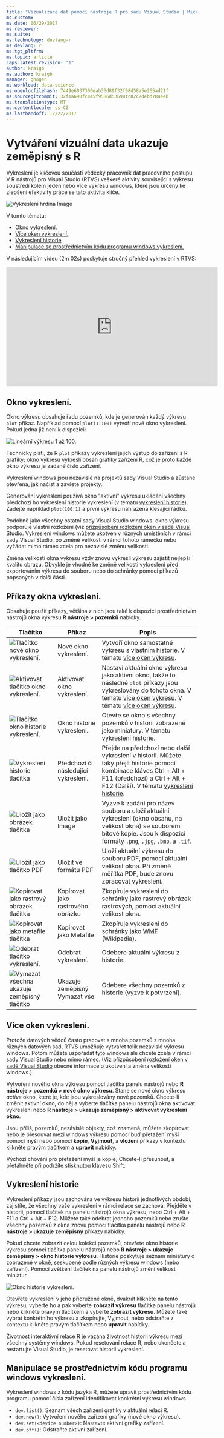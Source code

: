 ```yaml
---
title: "Vizualizace dat pomocí nástroje R pro sadu Visual Studio | Microsoft Docs"
ms.custom: 
ms.date: 06/29/2017
ms.reviewer: 
ms.suite: 
ms.technology: devlang-r
ms.devlang: r
ms.tgt_pltfrm: 
ms.topic: article
caps.latest.revision: "1"
author: kraigb
ms.author: kraigb
manager: ghogen
ms.workload: data-science
ms.openlocfilehash: 7449e6037300eab33d89f32f98d58a5e265ad21f
ms.sourcegitcommit: 32f1a690fc445f9586d53698fc82c7debd784eeb
ms.translationtype: MT
ms.contentlocale: cs-CZ
ms.lasthandoff: 12/22/2017
---
```

# <a name="creating-visual-data-plots-with-r"></a>Vytváření vizuální data ukazuje zeměpisný s R

Vykreslení je klíčovou součástí vědecký pracovník dat pracovního postupu. V R nástrojů pro Visual Studio (RTVS) veškeré aktivity související s výkresu soustředí kolem jeden nebo více výkresu windows, které jsou určeny ke zlepšení efektivity práce se tato aktivita klíče.

![Vykreslení hrdina Image](media/plotting-hero-image.png)

V tomto tématu:

- [Okno vykreslení.](#the-plot-window)
- [Více oken vykreslení.](#multiple-plot-windows)
- [Vykreslení historie](#plot-history)
- [Manipulace se prostřednictvím kódu programu windows vykreslení.](#programmatically-manipulating-plot-windows)

V následujícím videu (2m 02s) poskytuje stručný přehled vykreslení v RTVS:

<iframe width="560" height="315" src="https://www.youtube.com/embed/ZTbKmz5RSgY" frameborder="0" allowfullscreen></iframe>

## <a name="the-plot-window"></a>Okno vykreslení.

Okno výkresu obsahuje řadu pozemků, kde je generován každý výkresu `plot` příkaz. Například pomocí `plot(1:100)` vytvoří nové okno vykreslení. Pokud jedna již není k dispozici:

![Lineární výkresu 1 až 100.](media/plotting-1-to-100.png)

Technicky platí, že R `plot` příkazy vykreslení jejich výstup do zařízení s R grafiky; okno výkresu vykreslí obsah grafiky zařízení R, což je proto každé okno výkresu je zadané číslo zařízení.

Vykreslení windows jsou nezávislé na projektů sady Visual Studio a zůstane otevřená, jak načíst a zavřete projekty.

Generování vykreslení používá okno "aktivní" výkresu ukládání všechny předchozí ho vykreslení historie vykreslení (v tématu [vykreslení historie](#plot-history)). Zadejte například `plot(100:1)` a první výkresu nahrazena klesající řádku.

Podobně jako všechny ostatní sady Visual Studio windows. okno výkresu podporuje vlastní rozložení (viz [přizpůsobení rozložení oken v sadě Visual Studio](../ide/customizing-window-layouts-in-visual-studio.md). Vykreslení windows můžete ukotven v různých umístěních v rámci sady Visual Studio, po změně velikosti v rámci tohoto rámečku nebo vyžádat mimo rámec zcela pro nezávislé změnu velikosti. 

Změna velikosti okna výkresu vždy znovu vykreslí výkresu zajistit nejlepší kvalitu obrazu. Obvykle je vhodné ke změně velikosti vykreslení před exportováním výkresu do souboru nebo do schránky pomocí příkazů popsaných v další části.

## <a name="plot-window-commands"></a>Příkazy okna vykreslení.

Obsahuje použít příkazy, většina z nich jsou také k dispozici prostřednictvím nástrojů okna výkresu **R nástroje > pozemků** nabídky.

| Tlačítko | Příkaz | Popis | 
| --- | --- | --- |
| ![Tlačítko nové okno vykreslení.](media/plotting-toolbar-01-new-plot-window.png) | Nové okno vykreslení. | Vytvoří okno samostatné výkresu s vlastním historie. V tématu [více oken výkresu](#multiple-plot-windows). |
| ![Aktivovat tlačítko okno vykreslení.](media/plotting-toolbar-02-activate-plot-window.png) | Aktivovat okno vykreslení. | Nastaví aktuální okno výkresu jako aktivní okno, takže to následné `plot` příkazy jsou vykreslovány do tohoto okna. V tématu [více oken výkresu](#multiple-plot-windows). V tématu [více oken výkresu](#multiple-plot-windows). |
| ![Tlačítko okno historie vykreslení.](media/plotting-toolbar-03-plot-history.png) | Okno historie vykreslení. | Otevře se okno s všechny pozemků v historii zobrazené jako miniatury. V tématu [vykreslení historie](#plot-history). |
| ![Vykreslení historie tlačítka](media/plotting-toolbar-04-plot-history-arrows.png) | Předchozí či následující vykreslení. |  Přejde na předchozí nebo další vykreslení v historii. Můžete taky přejít historie pomocí kombinace kláves Ctrl + Alt + F11 (předchozí) a Ctrl + Alt + F12 (Další). V tématu [vykreslení historie](#plot-history). |
| ![Uložit jako obrázek tlačítka](media/plotting-toolbar-05-save-as-image.png)| Uložit jako Image | Vyzve k zadání pro název souboru a uloží aktuální vykreslení (okno obsahu, na velikost okna) se souborem bitové kopie. Jsou k dispozici formáty `.png`, `.jpg`, `.bmp`, a `.tif`. |
| ![Uložit jako tlačítko PDF](media/plotting-toolbar-06-save-as-pdf.png)| Uložit ve formátu PDF | Uloží aktuální výkresu do souboru PDF, pomocí aktuální velikost okna. Při změně měřítka PDF, bude znovu zpracovat vykreslení. |
| ![Kopírovat jako rastrový obrázek tlačítka](media/plotting-toolbar-07-copy-as-bitmap.png)| Kopírovat jako rastrového obrázku | Zkopíruje vykreslení do schránky jako rastrový obrázek rastrových, pomocí aktuální velikost okna. | 
| ![Kopírovat jako metafile tlačítka](media/plotting-toolbar-08-copy-as-metafile.png)| Kopírovat jako Metafile | Zkopíruje vykreslení do schránky jako [WMF](https://en.wikipedia.org/wiki/Windows_Metafile) (Wikipedia). | 
| ![Odebrat tlačítko vykreslení.](media/plotting-toolbar-09-remove-plot.png)| Odebrat vykreslení. | Odebere aktuální výkresu z historie. |
| ![Vymazat všechna ukazuje zeměpisný tlačítko](media/plotting-toolbar-10-clear-all-plots.png) | Ukazuje zeměpisný Vymazat vše | Odebere všechny pozemků z historie (vyzve k potvrzení). |

## <a name="multiple-plot-windows"></a>Více oken vykreslení.

Protože datových vědců často pracovat s mnoha pozemků z mnoha různých datových sad, RTVS umožňuje vytvářet tolik nezávislé výkresu windows. Potom můžete uspořádat tyto windows ale chcete zcela v rámci sady Visual Studio nebo mimo rámec. (Viz [přizpůsobení rozložení oken v sadě Visual Studio](../ide/customizing-window-layouts-in-visual-studio.md) obecné informace o ukotvení a změna velikosti windows.)

Vytvoření nového okna výkresu pomocí tlačítka panelu nástrojů nebo **R nástroje > pozemků > nové okno výkresu**. Stane se nové okno výkresu *active* okno, které je, kde jsou vykreslovány nové pozemků. Chcete-li změnit aktivní okno, do něj a vyberte tlačítka panelu nástrojů okna aktivovat vykreslení nebo **R nástroje > ukazuje zeměpisný > aktivovat vykreslení okno**.

Jsou příliš, pozemků, nezávislé objekty, což znamená, můžete zkopírovat nebo je přesouvat mezi windows výkresu pomocí buď přetažení myší pomocí myši nebo pomocí **kopie**, **Vyjmout**, a **vložení** příkazy v kontextu klikněte pravým tlačítkem a **upravit** nabídky.

Výchozí chování pro přetažení myší je kopie; Chcete-li přesunout, a přetáhněte při podržíte stisknutou klávesu Shift.

## <a name="plot-history"></a>Vykreslení historie

Vykreslení příkazy jsou zachována ve výkresu historii jednotlivých období, zajistíte, že všechny vaše vykreslení v rámci relace se zachová. Přejděte v historii, pomocí tlačítek na panelu nástrojů okna výkresu, nebo Ctrl + Alt + F11 a Ctrl + Alt + F12. Můžete také odebrat jednoho pozemků nebo zrušte všechny pozemků z okna znovu pomocí tlačítka panelu nástrojů nebo **R nástroje > ukazuje zeměpisný** příkazy nabídky.

Pokud chcete zobrazit celou kolekci pozemků, otevřete okno historie výkresu pomocí tlačítka panelu nástrojů nebo **R nástroje > ukazuje zeměpisný > okno historie výkresu**.
Historie poskytuje seznam miniatury o zobrazené v okně, seskupené podle různých výkresu windows (nebo zařízení). Pomocí zvětšení tlačítek na panelu nástrojů změní velikost miniatur.

![Okno historie vykreslení.](media/plotting-plot-history-window.png)

Otevřete vykreslení v jeho přidružené okně, dvakrát klikněte na tento výkresu, vyberte ho a pak vyberte **zobrazit výkresu** tlačítka panelu nástrojů nebo klikněte pravým tlačítkem a vyberte **zobrazit výkresu**. Můžete také vybrat konkrétního výkresu a zkopírujte, Vyjmout, nebo odstraňte z kontextu klikněte pravým tlačítkem nebo **upravit** nabídky.

Životnost interaktivní relace R je vázána životnost historii výkresu mezi všechny systémy windows. Pokud resetování relace R, nebo ukončete a restartujte Visual Studio, je resetovat historii vykreslení.

## <a name="programmatically-manipulating-plot-windows"></a>Manipulace se prostřednictvím kódu programu windows vykreslení.

Vykreslení windows z kódu jazyka R, můžete upravit prostřednictvím kódu programu pomocí čísla zařízení identifikovat konkrétní výkresu windows. 

- `dev.list()`: Seznam všech zařízení grafiky v aktuální relaci R.
- `dev.new()`: Vytvoření nového zařízení grafiky (nové okno výkresu).
- `dev.set(<device number>)`: Nastavte aktivní grafiky zařízení.
- `dev.off()`: Odstraňte aktivní zařízení.
